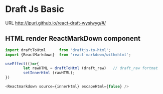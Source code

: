 # Draft Js Basic
URL http://jpuri.github.io/react-draft-wysiwyg/#/

## HTML render ReactMarkDown component
```js
import draftToHtml      from 'draftjs-to-html';
import {ReactMarkdown}  from 'react-markdown/with=html';

useEffect(()=>{
        let rawHTML = draftToHtml (draft_raw)   // draft_raw fortmat
        setInnerHtml (rawHTML);
})

<Reactmarkdown source={innerHtml} escapeHtml={false} />
```